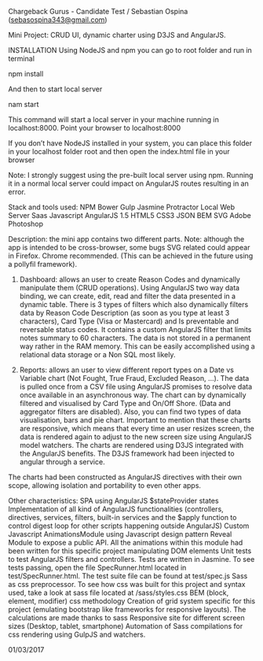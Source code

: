 Chargeback Gurus - Candidate Test / Sebastian Ospina (sebasospina343@gmail.com)

Mini Project: CRUD UI, dynamic charter using D3JS and AngularJS.

INSTALLATION
Using NodeJS and npm you can go to root folder and run in terminal

npm install

And then to start local server

nam start

This command will start a local server in your machine running in localhost:8000. Point your browser to localhost:8000

If you don’t have NodeJS installed in your system, you can place this folder in your localhost folder root and then open the index.html file in your browser

Note: I strongly suggest using the pre-built local server using npm. Running it in a normal local server could impact on AngularJS routes resulting in an error.

Stack and tools used:
NPM
Bower
Gulp
Jasmine
Protractor
Local Web Server
Saas
Javascript
AngularJS 1.5
HTML5
CSS3
JSON
BEM
SVG
Adobe Photoshop

Description: the mini app contains two different parts.
Note: although the app is intended to be cross-browser, some bugs SVG related could appear in Firefox. Chrome recommended. (This can be achieved in the future using a pollyfil framework).

1. Dashboard: allows an user to create Reason Codes and dynamically manipulate them (CRUD operations). Using AngularJS two way data binding, we can create, edit, read and filter the data presented in a dynamic table. There is 3 types of filters which also dynamically filters data by Reason Code Description (as soon as you type at least 3 characters), Card Type (Visa or Mastercard) and Is preventable and reversable status codes. It contains a custom AngularJS filter that limits notes summary to 60 characters. The data is not stored in a permanent way rather in the RAM memory. This can be easily accomplished using a relational data storage or a Non SQL most likely.

2. Reports: allows an user to view different report types on a Date vs Variable chart (Not Fought, True Fraud, Excluded Reason, …). The data is pulled once from a CSV file using AngularJS promises to resolve data once available in an asynchronous way. The chart can by dynamically filtered and visualised by Card Type and On/Off Shore. (Data and aggregator filters are disabled). Also, you can find two types of data visualisation, bars and pie chart. Important to mention that these charts are responsive, which means that every time an user resizes screen, the data is rendered again to adjust to the new screen size using AngularJS model watchers. The charts are rendered using D3JS integrated with the AngularJS benefits. The D3JS framework had been injected to angular through a service.

The charts had been constructed as AngularJS directives with their own scope, allowing isolation and portability to even other apps.

Other characteristics:
SPA using AngularJS $stateProvider states
Implementation of all kind of AngularJS functionalities (controllers, directives, services, filters, built-in services and the $apply function to control digest loop for other scripts happening outside AngularJS)
Custom Javascript AnimationsModule using Javascript design pattern Reveal Module to expose a public API. All the animations within this module had been written for this specific project manipulating DOM elements
Unit tests to test AngularJS filters and controllers. Tests are written in Jasmine. To see tests passing, open the file SpecRunner.html located in test/SpecRunner.html. The test suite file can be found at test/spec.js
Sass as css preprocessor. To see how css was built for this project and syntax used, take a look at sass file located at /sass/styles.css
BEM (block, element, modifier) css methodology
Creation of grid system specific for this project (emulating bootstrap like frameworks for responsive layouts). The calculations are made thanks to sass
Responsive site for different screen sizes (Desktop, tablet, smartphone)
Automation of Sass compilations for css rendering using GulpJS and watchers.

01/03/2017


